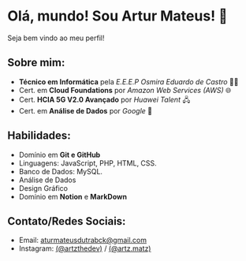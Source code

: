 # Olá, mundo! Sou Artur Mateus! 👋
Seja bem vindo ao meu perfil!

## Sobre mim:
- **Técnico em Informática** pela _E.E.E.P Osmira Eduardo de Castro_ 👨‍💻
- Cert. em **Cloud Foundations** por _Amazon Web Services (AWS)_ 🌐
- Cert. **HCIA 5G V2.0 Avançado** por _Huawei Talent_ 🖧
- Cert. em **Análise de Dados** por _Google_ 🎲

## Habilidades:
- Domínio em **Git e GitHub** 
- Linguagens: JavaScript, PHP, HTML, CSS.
- Banco de Dados: MySQL.
- Análise de Dados
- Design Gráfico
- Domínio em **Notion** e **MarkDown**

## Contato/Redes Sociais:
- Email: [aturmateusdutrabck@gmail.com](mailto:arturmateusdutrabck@gmail.com)
- Instagram: [(@artzthedev)](https://www.instagram.com/artzthedev) / [(@artz.matz)](https://www.instagram.com/artz.matz)
